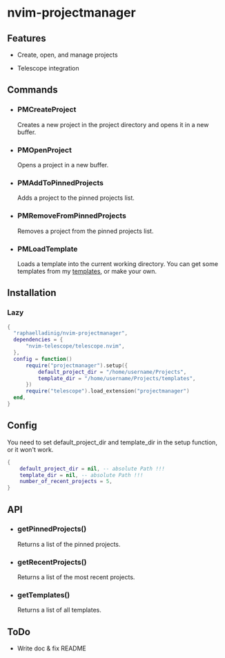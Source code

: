 # nvim-projectmanager

## Features

- Create, open, and manage projects

- Telescope integration

## Commands

- ### PMCreateProject

  Creates a new project in the project directory and opens it in a new buffer.

- ### PMOpenProject

  Opens a project in a new buffer.

- ### PMAddToPinnedProjects

  Adds a project to the pinned projects list.

- ### PMRemoveFromPinnedProjects

  Removes a project from the pinned projects list.

- ### PMLoadTemplate

  Loads a template into the current working directory.
  You can get some templates from my [templates](https://github.com/raphaelladinig/templates), or make your own.

## Installation

### Lazy

```lua
{
  "raphaelladinig/nvim-projectmanager",
  dependencies = {
      "nvim-telescope/telescope.nvim",
  },
  config = function()
      require("projectmanager").setup({
          default_project_dir = "/home/username/Projects",
          template_dir = "/home/username/Projects/templates",
      })
      require("telescope").load_extension("projectmanager")
  end,
}
```

## Config

You need to set default_project_dir and template_dir in the setup function, or it won't work.

```lua
{
    default_project_dir = nil, -- absolute Path !!!
    template_dir = nil, -- absolute Path !!!
    number_of_recent_projects = 5,
}
```

## API

- ### getPinnedProjects()

  Returns a list of the pinned projects.

- ### getRecentProjects()

  Returns a list of the most recent projects.

- ### getTemplates()

  Returns a list of all templates.

## ToDo

- Write doc & fix README
